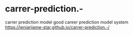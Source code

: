 # carrer-prediction.-
carrer prediction model 
good career prediction model system
https://jeniarijame-star.github.io/carrer-prediction.-/
